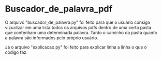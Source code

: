 # Buscador_de_palavra_pdf

O arquivo "buscador_de_palavra.py" foi feito para que o usuário consiga vizualizar em uma lista todos os arquivos pdfs dentro 
de uma certa pasta que contenham uma determinada palavra. Tanto o caminho da pasta quanto a palavra são informados pelo próprio usuário. 

Já o arquivo "explicacao.py" foi feito para explicar linha a linha o que o código faz.
